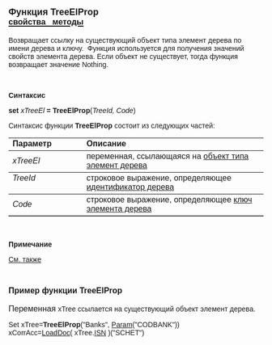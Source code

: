 ﻿<html>
<head>
<title>TreeElProp</title>
</head>

<body>

<h1><font face="Arial"><font size="4">Функция TreeElProp<br>
</font><a href="../../AsTreeElement.html"><font size="3"><strong>свойства&nbsp;&nbsp; 
методы</strong></font></a></font></h1>

<p><font face="Arial">Возвращает ссылку на существующий объект типа 
элемент дерева по имени дерева и ключу.&nbsp; Функция используется для получения 
значений свойств элемента дерева. Если объект не существует, тогда функция 
возвращает значение Nothing.</font></p>

<p>&nbsp;</p>

<p class="label"><font face="Arial"><b>Синтаксис</b></font></p>

<p><font face="Arial"><strong>set </strong><em>xTreeEl</em><strong> = 
TreeElProp</strong>(<em>TreeId, Code</em>)</font></p>

<p><font face="Arial">Синтаксис функции <strong>TreeElProp</strong>
состоит из следующих частей:</font></p>

<table border="1" cellPadding="5" cols="2" frame="below" rules="rows">
<TBODY>
  <tr vAlign="top">
    <td class="label" width="29%"><font face="Arial"><b>Параметр</b></font></td>
    <td class="label" width="71%"><font face="Arial"><strong>Описание</strong></font></td>
  </tr>
  <tr>
    <td width="29%"><font face="Arial"><em>xTreeEl</em></font></td>
    <td width="71%"><font face="Arial">переменная, ссылающаяся на <a href="../../AsTreeElement.html">
	объект типа элемент дерева</a></font></td>
  </tr>
  <tr vAlign="top">
    <td width="29%"><font face="Arial"><em>TreeId</em></font></td>
    <td width="71%"><font face="Arial">строковое выражение, 
	определяющее <a href="../../../Database/Trees.html">идентификатор дерева</a></font></td>
  </tr>
  <tr>
    <td width="29%"><font face="Arial"><em>Code</em></font></td>
    <td width="71%"><font face="Arial">строковое выражение, 
	определяющее <a href="../../../Database/Trees.html">ключ элемента дерева</a></font></td>
  </tr>
</TBODY>
</table>

<p class="label">&nbsp;</p>

<p class="label"><font face="Arial"><b>Примечание</b></font></p>

<p class="label"><a href="../../../constructors.html"><font face="Arial">
См. также</font></a></p>

<p class="label">&nbsp;</p>

<p><font size="3" face="Arial"><strong>Пример функции TreeElProp<br>
</strong><br>
Переменная </font><font face="Arial">xTree ссылается на существующий 
объект элемент дерева.&nbsp; </font></p>

<p><font face="Arial">Set xTree=<strong>TreeElProp</strong>(&quot;Banks&quot;,
<a href="../ParameterManagment/Param.html">Param</a>(&quot;CODBANK&quot;))<br>
xCorrAcc=<a href="LoadDoc.html">LoadDoc</a>( xTree.<a href="../../AsTreeElement/ISN.html">ISN</a>
)(&quot;SCHET&quot;)<br>
</font></p>
</body>
</html>
